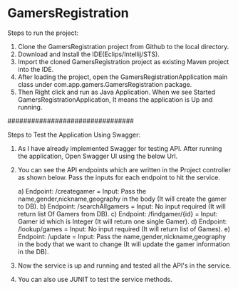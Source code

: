 # GamersRegistration
 
 Steps to run the project:
 1. Clone the GamersRegistration project from Github to the local directory.
 2. Download and Install the IDE(Eclips/Intellij/STS).
 3. Import the cloned GamersRegistration project as existing Maven project into the IDE.
 4. After loading the project, open the GamersRegistrationApplication main class under com.app.gamers.GamersRegistration package.
 5. Then Right click and run as Java Application. When we see Started GamersRegistrationApplication, It means the application is Up and running.
 
################################

 Steps to Test the Application Using Swagger:
 1. As I have already implemented Swagger for testing API. After running the application, Open Swagger UI using the
 below Url.
 
 2. You can see the API endpoints which are written in the Project controller as shown below. Pass the inputs for each endpoint to hit the service. 
 
 	a) Endpoint: /creategamer       = Input: Pass the name,gender,nickname,geography in the body (It will create 	the gamer to DB).
 	b) Endpoint: /searchAllgamers   = Input: No input required (It will return list Of Gamers from DB).
 	c) Endpoint: /findgamer/{id}    = Input: Gamer id which is Integer (It will return one single Gamer).
 	d) Endpoint: /lookup/games      = Input: No input required (It will return list of Games).
 	e) Endpoint: /update            = Input: Pass the name,gender,nickname,geography in the body that we want to 	change (It will update the gamer information in the DB).
 	
3. Now the service is up and running and tested all the API's in the service.

4. You can also use JUNIT to test the service methods.
 
